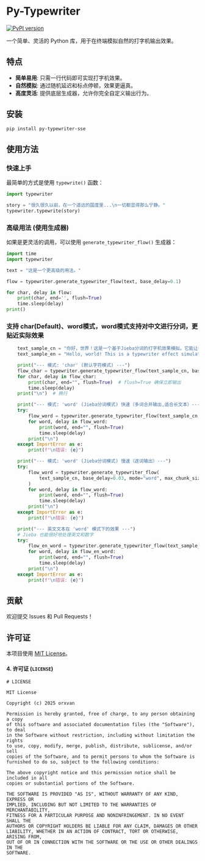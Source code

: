 # Py-Typewriter

[![PyPI version](https://badge.fury.io/py/py-typewriter.svg)](https://badge.fury.io/py/py-typewriter)

一个简单、灵活的 Python 库，用于在终端模拟自然的打字机输出效果。

## 特点

- **简单易用**: 只需一行代码即可实现打字机效果。
- **自然模拟**: 通过随机延迟和标点停顿，效果更逼真。
- **高度灵活**: 提供底层生成器，允许你完全自定义输出行为。

## 安装

```bash
pip install py-typewriter-sse
```

## 使用方法

### 快速上手

最简单的方式是使用 `typewrite()` 函数：

```python
import typewriter

story = "很久很久以前，在一个遥远的国度里...\n一切都显得那么宁静。"
typewriter.typewrite(story)
```

### 高级用法 (使用生成器)

如果是更灵活的调用，可以使用 `generate_typewriter_flow()` 生成器：

```python
import time
import typewriter

text = "这是一个更高级的用法。"

flow = typewriter.generate_typewriter_flow(text, base_delay=0.1)

for char, delay in flow:
    print(char, end='', flush=True)
    time.sleep(delay)
print()
```
### 支持 char(Default)、word模式，word模式支持对中文进行分词，更贴近实际效果
```python
    text_sample_cn = "你好，世界！这是一个基于Jieba分词的打字机效果模拟。它能让中文输出更自然、流畅。"
    text_sample_en = "Hello, world! This is a typewriter effect simulation."

    print("--- 模式: 'char' (默认字符模式) ---")
    flow_char = typewriter.generate_typewriter_flow(text_sample_cn, base_delay=0.03)
    for char, delay in flow_char:
        print(char, end="", flush=True)  # flush=True 确保立即输出
        time.sleep(delay)
    print("\n")  # 换行

    print("--- 模式: 'word' (Jieba分词模式) 快速（多词合并输出,适合长文本）---")
    try:
        flow_word = typewriter.generate_typewriter_flow(text_sample_cn, base_delay=0.03, mode="word")
        for word, delay in flow_word:
            print(word, end="", flush=True)
            time.sleep(delay)
        print("\n")
    except ImportError as e:
        print(f"\n错误: {e}")

    print("--- 模式: 'word' (Jieba分词模式) 慢速（逐词输出）---")
    try:
        flow_word = typewriter.generate_typewriter_flow(
            text_sample_cn, base_delay=0.03, mode="word", max_chunk_size=1, min_chunk_size=1
        )
        for word, delay in flow_word:
            print(word, end="", flush=True)
            time.sleep(delay)
        print("\n")
    except ImportError as e:
        print(f"\n错误: {e}")

    print("--- 英文文本在 'word' 模式下的效果 ---")
    # Jieba 也能很好地处理英文和数字
    try:
        flow_en_word = typewriter.generate_typewriter_flow(text_sample_en, base_delay=0.03, mode="word")
        for word, delay in flow_en_word:
            print(word, end="", flush=True)
            time.sleep(delay)
        print("\n")
    except ImportError as e:
        print(f"\n错误: {e}")
``` 

## 贡献

欢迎提交 Issues 和 Pull Requests！

## 许可证

本项目使用 [MIT License](LICENSE)。


#### 4. 许可证 (`LICENSE`)



```text
# LICENSE

MIT License

Copyright (c) 2025 orxvan

Permission is hereby granted, free of charge, to any person obtaining a copy
of this software and associated documentation files (the "Software"), to deal
in the Software without restriction, including without limitation the rights
to use, copy, modify, merge, publish, distribute, sublicense, and/or sell
copies of the Software, and to permit persons to whom the Software is
furnished to do so, subject to the following conditions:

The above copyright notice and this permission notice shall be included in all
copies or substantial portions of the Software.

THE SOFTWARE IS PROVIDED "AS IS", WITHOUT WARRANTY OF ANY KIND, EXPRESS OR
IMPLIED, INCLUDING BUT NOT LIMITED TO THE WARRANTIES OF MERCHANTABILITY,
FITNESS FOR A PARTICULAR PURPOSE AND NONINFRINGEMENT. IN NO EVENT SHALL THE
AUTHORS OR COPYRIGHT HOLDERS BE LIABLE FOR ANY CLAIM, DAMAGES OR OTHER
LIABILITY, WHETHER IN AN ACTION OF CONTRACT, TORT OR OTHERWISE, ARISING FROM,
OUT OF OR IN CONNECTION WITH THE SOFTWARE OR THE USE OR OTHER DEALINGS IN THE
SOFTWARE.
```